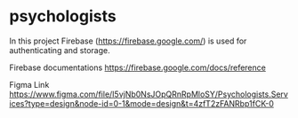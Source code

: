 # psychologists

In this project Firebase (https://firebase.google.com/) is used for authenticating and storage.

Firebase documentations
https://firebase.google.com/docs/reference

Figma Link
https://www.figma.com/file/I5vjNb0NsJOpQRnRpMloSY/Psychologists.Services?type=design&node-id=0-1&mode=design&t=4zfT2zFANRbp1fCK-0

<!--Technical requirements: https://docs.google.com/document/d/1XbBDAmSOA0RxarsYS2X7xfVEuIgBoW4Qkp3gucw1wOc/edit?tab=t.0 -->